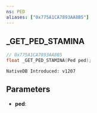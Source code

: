 ```yaml
---
ns: PED
aliases: ["0x775A1CA7893AA8B5"]
---
```

## _GET_PED_STAMINA

```c
// 0x775A1CA7893AA8B5
float _GET_PED_STAMINA(Ped ped);
```

```
NativeDB Introduced: v1207
```

## Parameters
* **ped**:

